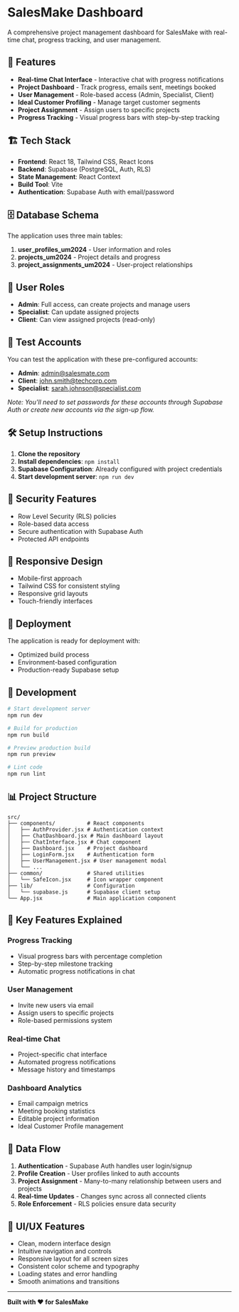 # SalesMake Dashboard

A comprehensive project management dashboard for SalesMake with real-time chat, progress tracking, and user management.

## 🚀 Features

- **Real-time Chat Interface** - Interactive chat with progress notifications
- **Project Dashboard** - Track progress, emails sent, meetings booked
- **User Management** - Role-based access (Admin, Specialist, Client)
- **Ideal Customer Profiling** - Manage target customer segments
- **Project Assignment** - Assign users to specific projects
- **Progress Tracking** - Visual progress bars with step-by-step tracking

## 🏗️ Tech Stack

- **Frontend**: React 18, Tailwind CSS, React Icons
- **Backend**: Supabase (PostgreSQL, Auth, RLS)
- **State Management**: React Context
- **Build Tool**: Vite
- **Authentication**: Supabase Auth with email/password

## 🗄️ Database Schema

The application uses three main tables:

1. **user_profiles_um2024** - User information and roles
2. **projects_um2024** - Project details and progress
3. **project_assignments_um2024** - User-project relationships

## 👥 User Roles

- **Admin**: Full access, can create projects and manage users
- **Specialist**: Can update assigned projects
- **Client**: Can view assigned projects (read-only)

## 🧪 Test Accounts

You can test the application with these pre-configured accounts:

- **Admin**: admin@salesmate.com
- **Client**: john.smith@techcorp.com  
- **Specialist**: sarah.johnson@specialist.com

*Note: You'll need to set passwords for these accounts through Supabase Auth or create new accounts via the sign-up flow.*

## 🛠️ Setup Instructions

1. **Clone the repository**
2. **Install dependencies**: `npm install`
3. **Supabase Configuration**: Already configured with project credentials
4. **Start development server**: `npm run dev`

## 🔐 Security Features

- Row Level Security (RLS) policies
- Role-based data access
- Secure authentication with Supabase Auth
- Protected API endpoints

## 📱 Responsive Design

- Mobile-first approach
- Tailwind CSS for consistent styling
- Responsive grid layouts
- Touch-friendly interfaces

## 🚀 Deployment

The application is ready for deployment with:
- Optimized build process
- Environment-based configuration
- Production-ready Supabase setup

## 🔧 Development

```bash
# Start development server
npm run dev

# Build for production  
npm run build

# Preview production build
npm run preview

# Lint code
npm run lint
```

## 📊 Project Structure

```
src/
├── components/          # React components
│   ├── AuthProvider.jsx # Authentication context
│   ├── ChatDashboard.jsx # Main dashboard layout
│   ├── ChatInterface.jsx # Chat component
│   ├── Dashboard.jsx    # Project dashboard
│   ├── LoginForm.jsx    # Authentication form
│   ├── UserManagement.jsx # User management modal
│   └── ...
├── common/              # Shared utilities
│   └── SafeIcon.jsx     # Icon wrapper component
├── lib/                 # Configuration
│   └── supabase.js      # Supabase client setup
└── App.jsx              # Main application component
```

## 🎯 Key Features Explained

### Progress Tracking
- Visual progress bars with percentage completion
- Step-by-step milestone tracking
- Automatic progress notifications in chat

### User Management  
- Invite new users via email
- Assign users to specific projects
- Role-based permissions system

### Real-time Chat
- Project-specific chat interface
- Automated progress notifications
- Message history and timestamps

### Dashboard Analytics
- Email campaign metrics
- Meeting booking statistics  
- Editable project information
- Ideal Customer Profile management

## 🔄 Data Flow

1. **Authentication** - Supabase Auth handles user login/signup
2. **Profile Creation** - User profiles linked to auth accounts
3. **Project Assignment** - Many-to-many relationship between users and projects
4. **Real-time Updates** - Changes sync across all connected clients
5. **Role Enforcement** - RLS policies ensure data security

## 🎨 UI/UX Features

- Clean, modern interface design
- Intuitive navigation and controls
- Responsive layout for all screen sizes
- Consistent color scheme and typography
- Loading states and error handling
- Smooth animations and transitions

---

**Built with ❤️ for SalesMake**